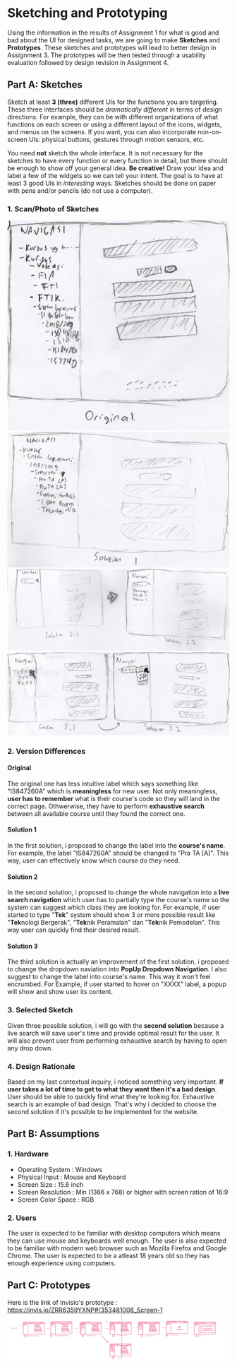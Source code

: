 # Sketching and Prototyping
Using the information in the results of Assignment 1 for what is good and bad about the UI for designed tasks, we are going to make **Sketches** and **Prototypes**. These sketches and prototypes will lead to better design in Assignment 3. The prototypes will be then tested through a usability evaluation followed by design revision in Assignment 4.

## Part A: Sketches
Sketch at least **3 (three)** different UIs for the functions you are targeting. These three interfaces should be _dramatically different_ in terms of design directions. For example, they can be with different organizations of what functions on each screen or using a different layout of the icons, widgets, and menus on the screens. If you want, you can also incorporate non-on-screen UIs: physical buttons, gestures through motion sensors, etc.

You need **not** sketch the whole interface. It is not necessary for the sketches to have every function or every function in detail, but there should be enough to show off your general idea. **Be creative!** Draw your idea and label a few of the widgets so we can tell your intent. The goal is to have at least 3 good UIs in *interesting* ways. Sketches should be done on paper with pens and/or pencils (do not use a computer).

### 1. Scan/Photo of Sketches
![Original Problem](img/original.jpg)
![Solution 1](img/solution-1.jpg)
![Solution 2](img/solution-2.jpg)
![Solution 3](img/solution-3.jpg)

### 2. Version Differences
#### Original
The original one has less intuitive label which says something like "IS847260A" which is **meaningless** for new user. Not only meaningless, **user has to remember** what is their course's code so they will land in the correct page. Othwerwise, they have to perform **exhaustive search** between all available course until they found the correct one.
#### Solution 1
In the first solution, i proposed to change the label into the **course's name**. For example, the label "IS847260A" should be changed to "Pra TA [A]". This way, user can effectively know which course do they need.
#### Solution 2
In the second solution, i proposed to change the whole navigation into a **live search navigation** which user has to partially type the course's name so the system can suggest which class they are looking for. For example, if user started to type "**Tek**" system should show 3 or more possible result like "**Tek**nologi Bergerak", "**Tek**nik Peramalan" dan "**Tek**nik Pemodelan". This way user can quickly find their desired result.
#### Solution 3
The third solution is actually an improvement of the first solution, i proposed to change the dropdown naviation into **PopUp Dropdown Navigation**. I also suggest to change the label into course's name. This way it won't feel encrumbed. For Example, if user started to hover on "XXXX" label, a popup will show and show user its content.


### 3. Selected Sketch
Given three possible solution, i will go with the **second solution** because a live search will save user's time and provide optimal result for the user. It will also prevent user from performing exhaustive search by having to open any drop down.

### 4. Design Rationale
Based on my last contextual inquiry, i noticed something very important. **If user takes a lot of time to get to what they want then it's a bad design**. User should be able to quickly find what they're looking for. Exhaustive search is an example of bad design. That's why i decided to choose the second solution if it's possible to be implemented for the website.

## Part B: Assumptions
### 1. Hardware
- Operating System : Windows
- Physical Input : Mouse and Keyboard
- Screen Size : 15.6 inch
- Screen Resolution : Min (1366 x 768) or higher with screen ration of 16:9
- Screen Color Space : RGB

### 2. Users
The user is expected to be familiar with desktop computers which means they can use mouse and keyboards well enough. The user is also expected to be familiar with modern web browser such as Mozilla Firefox and Google Chrome. The user is expected to be a atleast 18 years old so they has enough experience using computers.

## Part C: Prototypes

Here is the link of Invisio's prototype : https://invis.io/ZRR6359YXNP#/353481008_Screen-1
![Freehand](img/Freehand.JPG)

